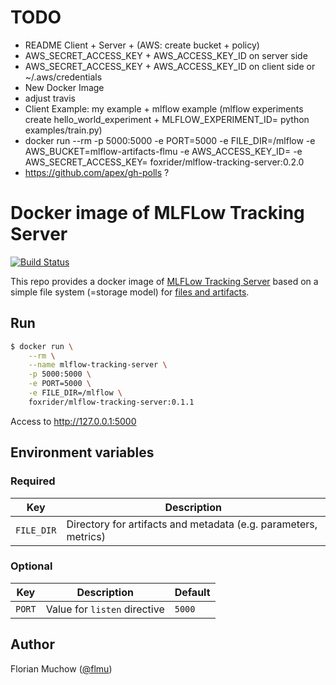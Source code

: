 # TODO
- README Client + Server + (AWS: create bucket + policy)
- AWS_SECRET_ACCESS_KEY + AWS_ACCESS_KEY_ID on server side
- AWS_SECRET_ACCESS_KEY + AWS_ACCESS_KEY_ID on client side or ~/.aws/credentials
- New Docker Image
- adjust travis
- Client Example: my example + mlflow example (mlflow experiments create hello_world_experiment + MLFLOW_EXPERIMENT_ID=<Number> python examples/train.py)
- docker run --rm -p 5000:5000 -e PORT=5000 -e FILE_DIR=/mlflow -e AWS_BUCKET=mlflow-artifacts-flmu -e AWS_ACCESS_KEY_ID=<TODO> -e AWS_SECRET_ACCESS_KEY=<TODO> foxrider/mlflow-tracking-server:0.2.0
- https://github.com/apex/gh-polls ?

# Docker image of MLFLow Tracking Server

[![Build Status](https://travis-ci.org/flmu/mlflow-tracking-server.svg?branch=master)](https://travis-ci.org/flmu/mlflow-tracking-server)

This repo provides a docker image of [MLFLow Tracking Server](https://www.mlflow.org/docs/latest/tracking.html) based on a simple file system (=storage model) for [files and artifacts](https://www.mlflow.org/docs/latest/tracking.html#storage).

## Run

```bash
$ docker run \
    --rm \
    --name mlflow-tracking-server \
    -p 5000:5000 \
    -e PORT=5000 \
    -e FILE_DIR=/mlflow \
    foxrider/mlflow-tracking-server:0.1.1
```

Access to http://127.0.0.1:5000

## Environment variables

### Required

|Key|Description|
|---|---|
|`FILE_DIR`|Directory for artifacts and metadata (e.g. parameters, metrics)|

### Optional

|Key|Description|Default|
|---|---|---|
|`PORT`|Value for `listen` directive|`5000`|

## Author

Florian Muchow ([@flmu](https://github.com/flmu))

